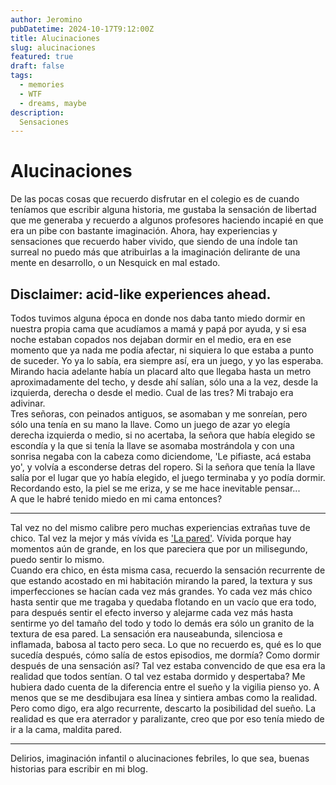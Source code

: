 ```yaml
---
author: Jeromino
pubDatetime: 2024-10-17T9:12:00Z
title: Alucinaciones
slug: alucinaciones
featured: true
draft: false
tags:
  - memories
  - WTF
  - dreams, maybe
description:
  Sensaciones
---
```


# Alucinaciones

De las pocas cosas que recuerdo disfrutar en el colegio es de cuando teníamos que escribir alguna historia, me gustaba la sensación de libertad que me generaba y recuerdo a algunos profesores haciendo incapié en que era un pibe con bastante imaginación. Ahora, hay experiencias y sensaciones que recuerdo haber vivido, que siendo de una índole tan surreal no puedo más que atribuirlas a la imaginación delirante de una mente en desarrollo, o un Nesquick en mal estado.

## Disclaimer: acid-like experiences ahead.

Todos tuvimos alguna época en donde nos daba tanto miedo dormir en nuestra propia cama que acudíamos a mamá y papá por ayuda, y si esa noche estaban copados nos dejaban dormir en el medio, era en ese momento que ya nada me podía afectar, ni siquiera lo que estaba a punto de suceder.
Yo ya lo sabía, era siempre así, era un juego, y yo las esperaba.  <br>
Mirando hacia adelante había un placard alto que llegaba hasta un metro aproximadamente del techo, y desde ahí salían, sólo una a la vez, desde la izquierda, derecha o desde el medio. Cual de las tres? Mi trabajo era adivinar. <br> Tres señoras, con peinados antiguos, se asomaban y me sonreían, pero sólo una tenía en su mano la llave. Como un juego de azar yo elegía derecha izquierda o medio, si no acertaba, la señora que había elegido se escondía y la que si tenía la llave se asomaba mostrándola y con una sonrisa negaba con la cabeza como diciendome, 'Le pifiaste, acá estaba yo', y volvía a esconderse detras del ropero. Si la señora que tenía la llave salía por el lugar que yo había elegido, el juego terminaba y yo podía dormir. Recordando esto, la piel se me eriza, y se me hace inevitable pensar... <br>
A que le habré tenido miedo en mi cama entonces? <br>

<Hr>

Tal vez no del mismo calibre pero muchas experiencias extrañas tuve de chico. Tal vez la mejor y más vívida es ['La pared'](https://media.newyorker.com/photos/60c3b6520f4d2f5a9fabddb5/master/pass/Ciccone-PepTalkFromtheWallYouHit.jpg). Vívida porque hay momentos aún de grande, en los que pareciera que por un milisegundo, puedo sentir lo mismo. <br>
Cuando era chico, en ésta misma casa, recuerdo la sensación recurrente de que estando acostado en mi habitación mirando la pared, la textura y sus imperfecciones se hacían cada vez más grandes. Yo cada vez más chico hasta sentir que me tragaba y quedaba flotando en un vacío que era todo, para después sentir el efecto inverso y alejarme cada vez más hasta sentirme yo del tamaño del todo y todo lo demás era sólo un granito de la textura de esa pared. La sensación era nauseabunda, silenciosa e inflamada, babosa al tacto pero seca. Lo que no recuerdo es, qué es lo que sucedía después, cómo salía de estos episodios, me dormía? Como dormir después de una sensación así? Tal vez estaba convencido de que esa era la realidad que todos sentían. O tal vez estaba dormido y despertaba? Me hubiera dado cuenta de la diferencia entre el sueño y la vigilia pienso yo. A menos que se me desdibujara esa línea y sintiera ambas como la realidad. Pero como digo, era algo recurrente, descarto la posibilidad del sueño. La realidad es que era aterrador y paralizante, creo que por eso tenía miedo de ir a la cama, maldita pared.

<Hr>

Delirios, imaginación infantil o alucinaciones febriles, lo que sea, buenas historias para escribir en mi blog.
